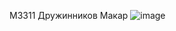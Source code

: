 М3311 Дружинников Макар
![image](https://github.com/user-attachments/assets/733391cf-6de2-4a25-9f75-02631aa28bb4)
